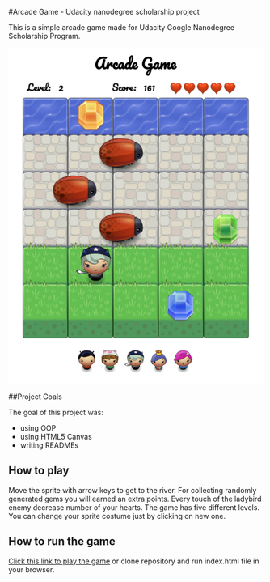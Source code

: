#Arcade Game - Udacity nanodegree scholarship project

This is a simple arcade game made for Udacity Google Nanodegree Scholarship Program.

![screenshot](images/screenshot.jpg)


##Project Goals

The goal of this project was:
* using OOP
* using HTML5 Canvas
* writing READMEs

## How to play

Move the sprite with arrow keys to get to the river. For collecting randomly generated gems you will earned an extra points. Every touch of the ladybird enemy decrease number of your hearts. The game has five different levels. You can change your sprite costume just by clicking on new one.

## How to run the game

[Click this link  to play the game](https://ewelinaki.github.io/Udacity-Arcade-Game/) or clone repository and run index.html file in your browser.




